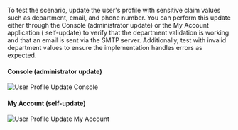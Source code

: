 To test the scenario, update the user's profile with sensitive claim values such as department, email, and phone number.
You can perform this update either through the Console (administrator update) or the My Account application (
self-update) to verify that the department validation is working and that an email is sent via the SMTP server.
Additionally, test with invalid department values to ensure the implementation handles errors as expected.

#### Console (administrator update)

![User Profile Update Console]({{base_path}}/assets/img/complete-guides/actions/image17.png)

#### My Account (self-update)

![User Profile Update My Account]({{base_path}}/assets/img/complete-guides/actions/image18.png)
